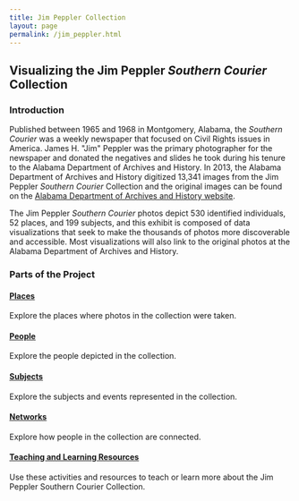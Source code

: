 ```yaml
---
title: Jim Peppler Collection
layout: page
permalink: /jim_peppler.html
---
```


## Visualizing the Jim Peppler _Southern Courier_ Collection

### Introduction

Published between 1965 and 1968 in Montgomery, Alabama, the _Southern Courier_ was a weekly newspaper that focused on Civil Rights issues in America. James H. "Jim" Peppler was the primary photographer for the newspaper and donated the negatives and slides he took during his tenure to the Alabama Department of Archives and History. In 2013, the Alabama Department of Archives and History digitized 13,341 images from the Jim Peppler _Southern Courier_ Collection and the original images can be found on the [Alabama Department of Archives and History website](https://digital.archives.alabama.gov/digital/collection/peppler).

The Jim Peppler _Southern Courier_ photos depict 530 identified individuals, 52 places, and 199 subjects, and this exhibit is composed of data visualizations that seek to make the thousands of photos more discoverable and accessible. Most visualizations will also link to the original photos at the Alabama Department of Archives and History.

### Parts of the Project

#### [Places](https://elizajames.github.io/jim_peppler_places.html) 
Explore the places where photos in the collection were taken.

#### [People](https://elizajames.github.io/jim_peppler_people.html)
Explore the people depicted in the collection.

#### [Subjects](https://elizajames.github.io/jim_peppler_subjects.html)
Explore the subjects and events represented in the collection.

#### [Networks](https://elizajames.github.io/jim_peppler_networks.html)
Explore how people in the collection are connected.

#### [Teaching and Learning Resources](https://elizajames.github.io/jim_peppler_teaching.html)
Use these activities and resources to teach or learn more about the Jim Peppler Southern Courier Collection.